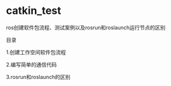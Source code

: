 # catkin_test
ros创建软件包流程、测试案例以及rosrun和roslaunch运行节点的区别

目录

1.创建工作空间软件包流程

2.编写简单的通信代码

3.rosrun和roslaunch的区别

